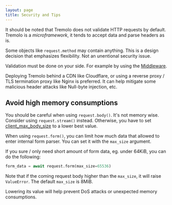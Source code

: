 ```yaml
---
layout: page
title: Security and Tips
---
```


It should be noted that Tremolo does not validate HTTP requests by default.
Tremolo is a *microframework*, it tends to accept data and parse headers as is.

Some objects like `request.method` may contain anything. This is a design decision that emphasizes flexibility. Not an unentional security issue.

Validation must be done on your side. For example by using the [Middleware](middleware.html).

Deploying Tremolo behind a CDN like Cloudflare, or using a reverse proxy / TLS termination proxy like Nginx is preferred. It can help mitigate some malicious header attacks like Null-byte injection, etc.

## Avoid high memory consumptions
You should be careful when using `request.body()`. It's not memory wise. Consider using `request.stream()` instead. Otherwise, you have to set [client_max_body_size](configuration.html#client_max_body_size) to a lower best value.

When using `request.form()`, you can limit how much data that allowed to enter internal form parser. You can set it with the `max_size` argument.

If you sure / only need short amount of form data, eg. under 64KiB, you can do the following:

```python
form_data = await request.form(max_size=65536)
```

Note that if the coming request body higher than the `max_size`, it will raise `ValueError`.
The default `max_size` is 8MiB.

Lowering its value will help prevent DoS attacks or unexpected memory consumptions.

